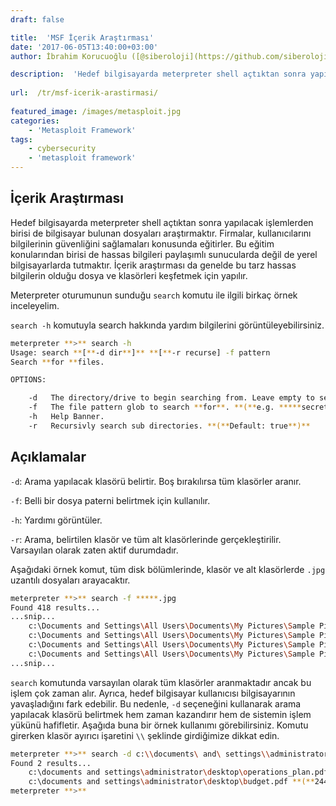 ```yaml
---
draft: false

title:  'MSF İçerik Araştırması'
date: '2017-06-05T13:40:00+03:00'
author: İbrahim Korucuoğlu ([@siberoloji](https://github.com/siberoloji))

description:  'Hedef bilgisayarda meterpreter shell açtıktan sonra yapılacak işlemlerden birisi de bilgisayar bulunan dosyaları araştırmaktır. Firmalar, kullanıcılarını bilgilerinin güvenliğini sağlamaları konusunda eğitirler. Bu eğitim konularından birisi de hassas bilgileri paylaşımlı sunucularda değil de yerel bilgisayarlarda tutmaktır. İçerik araştırması da genelde bu tarz hassas bilgilerin olduğu dosya ve klasörleri keşfetmek için yapılır.' 
 
url:  /tr/msf-icerik-arastirmasi/
 
featured_image: /images/metasploit.jpg
categories:
    - 'Metasploit Framework'
tags:
    - cybersecurity
    - 'metasploit framework'
---
```



## İçerik Araştırması



Hedef bilgisayarda meterpreter shell açtıktan sonra yapılacak işlemlerden birisi de bilgisayar bulunan dosyaları araştırmaktır. Firmalar, kullanıcılarını bilgilerinin güvenliğini sağlamaları konusunda eğitirler. Bu eğitim konularından birisi de hassas bilgileri paylaşımlı sunucularda değil de yerel bilgisayarlarda tutmaktır. İçerik araştırması da genelde bu tarz hassas bilgilerin olduğu dosya ve klasörleri keşfetmek için yapılır.



Meterpreter oturumunun sunduğu `search` komutu ile ilgili birkaç örnek inceleyelim.



`search -h` komutuyla search hakkında yardım bilgilerini görüntüleyebilirsiniz.


```bash
meterpreter **>** search -h
Usage: search **[**-d dir**]** **[**-r recurse] -f pattern
Search **for **files.

OPTIONS:

    -d   The directory/drive to begin searching from. Leave empty to search all drives. **(**Default: **)**
    -f   The file pattern glob to search **for**. **(**e.g. *****secret*****.doc?**)**
    -h   Help Banner.
    -r   Recursivly search sub directories. **(**Default: true**)**
```



## Açıklamalar



`-d`: Arama yapılacak klasörü belirtir. Boş bırakılırsa tüm klasörler aranır.



`-f`: Belli bir dosya paterni belirtmek için kullanılır.



`-h`: Yardımı görüntüler.



`-r`: Arama, belirtilen klasör ve tüm alt klasörlerinde gerçekleştirilir. Varsayılan olarak zaten aktif durumdadır.



Aşağıdaki örnek komut, tüm disk bölümlerinde, klasör ve alt klasörlerde `.jpg` uzantılı dosyaları arayacaktır.


```bash
meterpreter **>** search -f *****.jpg
Found 418 results...
...snip...
    c:\Documents and Settings\All Users\Documents\My Pictures\Sample Pictures\Blue hills.jpg **(**28521 bytes**)**
    c:\Documents and Settings\All Users\Documents\My Pictures\Sample Pictures\Sunset.jpg **(**71189 bytes**)**
    c:\Documents and Settings\All Users\Documents\My Pictures\Sample Pictures\Water lilies.jpg **(**83794 bytes**)**
    c:\Documents and Settings\All Users\Documents\My Pictures\Sample Pictures\Winter.jpg **(**105542 bytes**)**
...snip...
```



`search` komutunda varsayılan olarak tüm klasörler aranmaktadır ancak bu işlem çok zaman alır. Ayrıca, hedef bilgisayar kullanıcısı bilgisayarının yavaşladığını fark edebilir. Bu nedenle, `-d` seçeneğini kullanarak arama yapılacak klasörü belirtmek hem zaman kazandırır hem de sistemin işlem yükünü hafifletir. Aşağıda buna bir örnek kullanımı görebilirsiniz. Komutu girerken klasör ayırıcı işaretini `\\` şeklinde girdiğimize dikkat edin.


```bash
meterpreter **>** search -d c:\\documents\ and\ settings\\administrator\\desktop\\ -f *****.pdf
Found 2 results...
    c:\documents and settings\administrator\desktop\operations_plan.pdf **(**244066 bytes**)**
    c:\documents and settings\administrator\desktop\budget.pdf **(**244066 bytes**)**
meterpreter **>**
```
